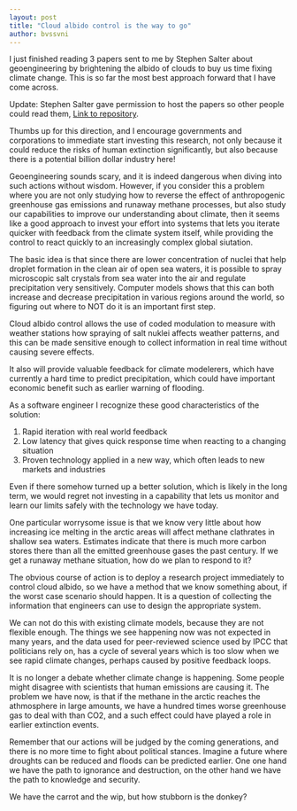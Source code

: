 ```yaml
---
layout: post
title: "Cloud albido control is the way to go"
author: bvssvni
---
```


I just finished reading 3 papers sent to me by Stephen Salter about geoengineering
by brightening the albido of clouds to buy us time fixing climate change.
This is so far the most best approach forward that I have come across.

Update: Stephen Salter gave permission to host the papers so other people could read them,
[Link to repository](https://github.com/PistonDevelopers/marine_cloud_brightening_papers).

Thumbs up for this direction, and I encourage governments and corporations to immediate start investing
this research, not only because it could reduce the risks of human extinction significantly,
but also because there is a potential billion dollar industry here!

Geoengineering sounds scary, and it is indeed dangerous when diving into such actions without wisdom.
However, if you consider this a problem where you are not only studying how to reverse the effect
of anthropogenic greenhouse gas emissions and runaway methane processes,
but also study our capabilities to improve our understanding about climate,
then it seems like a good approach to invest your effort into systems that lets you iterate quicker
with feedback from the climate system itself,
while providing the control to react quickly to an increasingly complex global siutation.

The basic idea is that since there are lower concentration of nuclei that help droplet formation in
the clean air of open sea waters, it is possible to spray microscopic salt crystals from sea water
into the air and regulate precipitation very sensitively.
Computer models shows that this can both increase and decrease precipitation in various regions around
the world, so figuring out where to NOT do it is an important first step.

Cloud albido control allows the use of coded modulation to measure with weather stations
how spraying of salt nuklei affects weather patterns, and this can be made sensitive enough to
collect information in real time without causing severe effects.

It also will provide valuable feedback for climate modelerers, which have currently a hard time
to predict precipitation, which could have important economic benefit such as earlier warning of flooding.

As a software engineer I recognize these good characteristics of the solution:

1. Rapid iteration with real world feedback
2. Low latency that gives quick response time when reacting to a changing situation
3. Proven technology applied in a new way, which often leads to new markets and industries

Even if there somehow turned up a better solution, which is likely in the long term,
we would regret not investing in a capability that lets us monitor and learn our limits safely
with the technology we have today.

One particular worrysome issue is that we know very little about how increasing ice melting in the arctic areas
will affect methane clathrates in shallow sea waters.
Estimates indicate that there is much more carbon stores there than all the emitted greenhouse gases the past century.
If we get a runaway methane situation, how do we plan to respond to it?

The obvious course of action is to deploy a research project immediately to control cloud albido,
so we have a method that we know something about, if the worst case scenario should happen.
It is a question of collecting the information that engineers can use to design the appropriate system.

We can not do this with existing climate models, because they are not flexible enough.
The things we see happening now was not expected in many years,
and the data used for peer-reviewed science used by IPCC that politicians rely on,
has a cycle of several years which is too slow when we see rapid climate changes,
perhaps caused by positive feedback loops.

It is no longer a debate whether climate change is happening.
Some people might disagree with scientists that human emissions are causing it.
The problem we have now, is that if the methane in the arctic reaches the athmosphere in large amounts,
we have a hundred times worse greenhouse gas to deal with than CO2,
and a such effect could have played a role in earlier extinction events.

Remember that our actions will be judged by the coming generations,
and there is no more time to fight about political stances.
Imagine a future where droughts can be reduced and floods can be predicted earlier.
One one hand we have the path to ignorance and destruction,
on the other hand we have the path to knowledge and security.

We have the carrot and the wip, but how stubborn is the donkey?
